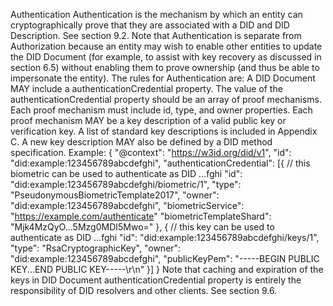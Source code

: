 Authentication Authentication is the mechanism by which an entity can cryptographically prove that they are associated with a DID and DID Description. See section 9.2. Note that Authentication is separate from Authorization because an entity may wish to enable other entities to update the DID Document (for example, to assist with key recovery as discussed in section 6.5) without enabling them to prove ownership (and thus be able to impersonate the entity). The rules for Authentication are: A DID Document MAY include a authenticationCredential property. The value of the authenticationCredential property should be an array of proof mechanisms. Each proof mechanism must include id, type, and owner properties. Each proof mechanism MAY be a key description of a valid public key or verification key. A list of standard key descriptions is included in Appendix C. A new key description MAY also be defined by a DID method specification. Example: { "@context": "https://w3id.org/did/v1", "id": "did:example:123456789abcdefghi", "authenticationCredential": [{ // this biometric can be used to authenticate as DID ...fghi "id": "did:example:123456789abcdefghi/biometric/1", "type": "PseudonymousBiometricTemplate2017", "owner": "did:example:123456789abcdefghi", "biometricService": "https://example.com/authenticate" "biometricTemplateShard": "Mjk4MzQyO...5Mzg0MDI5Mwo=" }, { // this key can be used to authenticate as DID ...fghi "id": "did:example:123456789abcdefghi/keys/1", "type": "RsaCryptographicKey", "owner": "did:example:123456789abcdefghi", "publicKeyPem": "-----BEGIN PUBLIC KEY...END PUBLIC KEY-----\r\n" }] } Note that caching and expiration of the keys in DID Document authenticationCredential property is entirely the responsibility of DID resolvers and other clients. See section 9.6.
